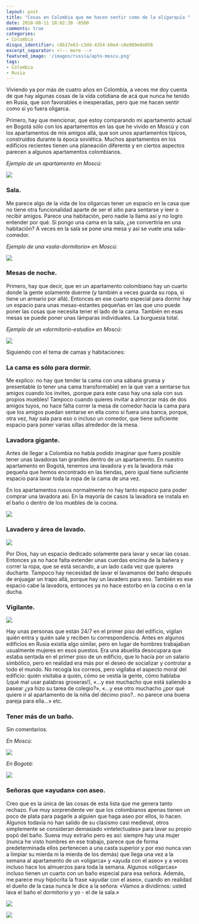 ```yaml
---
layout: post
title: "Cosas en Colombia que me hacen sentir como de la oligarquía "
date: 2018-08-11 18:02:39 -0500
comments: true
categories:
- Colombia
disqus_identifier: c8b17e63-c3dd-4354-b0e4-c0e989e0a058
excerpt_separator: <!-- more -->
featured_image: '/images/russia/apto-moscu.png'
tags:
- Colombia
- Rusia
---
```


Viviendo ya por más de cuatro años en Colombia, a veces me doy cuenta de 
que hay algunas cosas de la vida cotidiana de acá que nunca he tenido en Rusia, 
que son favorables e inesperadas, pero que me hacen sentir como si yo 
fuera oligarca.

Primero, hay que mencionar, que estoy comparando mi apartamento actual en 
Bogotá sólo con los apartamentos en las que he vivido en Moscú y con 
los apartamentos de mis amigos allá, que son unos apartamentos típicos, 
construidos durante la época soviética. Muchos apartamentos en 
los edificios recientes tienen una planeación diferente y en ciertos 
aspectos parecen a algunos apartamentos colombianos.

<!-- more -->

*Ejemplo de un apartamento en Moscú:*

![](/images/russia/apto-moscu.png)


### Sala.

Me parece algo de la vida de los oligarcas tener un espacio en 
la casa que no tiene otra funcionalidad aparte de ser el sitio 
para sentarse y leer o recibir amigos. Parece una habitación, 
pero nadie la llama así y no logro entender por qué. Si pongo 
una cama en la sala, ¿se convertiría en una habitación? 
A veces en la sala se pone una mesa y así se vuele una sala-comedor.

*Ejemplo de una «sala-dormitorio» en Moscú:*

![](/images/russia/zonirovanie_komnaty_na_spalnyu_i_gostinuyu.jpg)

### Mesas de noche.

Primero, hay que decir, que en un apartamento colombiano hay un cuarto donde la gente solamente duerme (y también a veces guarda su ropa, si tiene un armario por allá). Entonces en ese cuarto especial para dormir hay un espacio para unas mesas-estantes pequeñas en las que uno puede poner las cosas que necesita tener el lado de la cama. También en esas mesas se puede poner unas lámparas individuales. La burguesía total.  

*Ejemplo de un «dormitorio-estudio» en Moscú:*

![](/images/russia/spalnya.jpeg)

Siguiendo con el tema de camas y habitaciones:

### La cama es sólo para dormir.

Me explico: no hay que tender la cama con una sábana gruesa y presentable (o tener una cama transformable) en la que van a sentarse tus amigos cuando los invites, ¡porque para este caso hay una sala con sus propios muebles! Tampoco cuando quieres invitar a almorzar más de dos amigos tuyos, no hace falta correr la mesa de comedor hacía la cama para que los amigos puedan sentarse en ella como si fuera una banca, porque, otra vez, hay sala para eso o incluso un comedor, que tiene suficiente espacio para poner varias sillas alrededor de la mesa.

### Lavadora gigante.

Antes de llegar a Colombia no había podido imaginar que fuera posible tener unas lavadoras tan grandes dentro de un apartamento. En nuestro apartamento en Bogotá, tenemos una lavadora y es la lavadora más pequeña que hemos encontrado en las tiendas, pero igual tiene suficiente espacio para lavar toda la ropa de la cama de una vez.

En los apartamentos rusos normalmente no hay tanto espacio para poder comprar una lavadora así. En la mayoría de casos la lavadora se instala en el baño o dentro de los muebles de la cocina.

![](/images/russia/kuhnya-stiralnaya-mashina.jpg)

### Lavadero y área de lavado.

![](/images/russia/clothes_dryer_gimi_lift_180_3.jpg)

Por Dios, hay un espacio dedicado solamente para lavar y secar las cosas. Entonces ya no hace falta extender unas cuerdas encima de la bañera y correr la ropa, que se está secando, a un lado cada vez que quieres ducharte. Tampoco hay necesidad de lavar el lavamanos del baño después de enjuagar un trapo allá, porque hay un lavadero para eso. También es ese espacio cabe la lavadora, entonces ya no hace estorbo en la cocina o en la ducha.

### Vigilante.

![](/images/russia/babushki-kamery.jpg)

Hay unas personas que están 24/7 en el primer piso del edificio, vigilan quién entra y quién sale y reciben tu correspondencia. Antes en algunos edificios en Rusia existía algo similar, pero en lugar de hombres trabajaban usualmente mujeres en esos puestos. Era una abuelita desocupara que estaba sentada en el primer piso de un edificio, que lo hacía por un salario simbólico, pero en realidad era más por el deseo de socializar y controlar a todo el mundo. No recogía los correos, pero vigilaba el aspecto moral del edificio: quién visitaba a quién, cómo se vestía la gente, cómo hablaba (¡qué mal usar palabras groseras!), «...y ese muchacho que está saliendo a pasear ¿ya hizo su tarea de colegio?», «...y ese otro muchacho ¿por qué quiere ir al apartamento de la niña del décimo piso?.. no parece una buena pareja para ella...» etc.

### Tener más de un baño.

Sin comentarios.

*En Moscú:*

![](/images/russia/odnushka.jpg)

*En Bogotá:*

![](/images/russia/apto-bogota-plano-1-alcoba.jpg)

### Señoras que «ayudan» con aseo.

Creo que es la única de las cosas de esta lista que me genera tanto rechazo. Fue muy sorprendente ver que los colombianos apenas tienen un poco de plata para pagarle a alguien que haga aseo por ellos, lo hacen. Algunos todavía no han salido de su clasismo casi medieval, otros simplemente se consideran demasiado «intelectuales» para lavar su propio popó del baño. Suena muy extraño pero es así: siempre hay una mujer (nunca he visto hombres en ese trabajo, parece que de forma predeterminada ellos pertenecen a una casta superior y por eso nunca van a limpiar su mierda ni la mierda de los demás) que llega una vez a la semana al apartamento de un «oligarca» y «ayuda con el aseo» y a veces incluso hace los almuerzos para toda la semana. Algunos «oligarcas» incluso tienen un cuarto con un baño especial para esa señora. Además, me parece muy hipócrita la frase «ayudar con el aseo», cuando en realidad el dueño de la casa nunca le dice a la señora: «Vamos a dividirnos: usted lava el baño el dormitorio y yo - el de la sala.»

![](/images/russia/one-room-apartment.png)

![](/images/russia/hrushevka.png)
